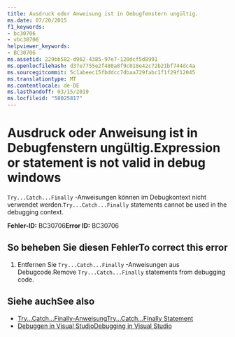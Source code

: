 ```yaml
---
title: Ausdruck oder Anweisung ist in Debugfenstern ungültig.
ms.date: 07/20/2015
f1_keywords:
- bc30706
- vbc30706
helpviewer_keywords:
- BC30706
ms.assetid: 229bb582-d962-4385-97e7-120dcf5d8991
ms.openlocfilehash: d37e7755e2f480a8f9c018e42c72b21bf744dc4a
ms.sourcegitcommit: 5c1abeec15fbddcc7dbaa729fabc1f1f29f12045
ms.translationtype: MT
ms.contentlocale: de-DE
ms.lasthandoff: 03/15/2019
ms.locfileid: "58025817"
---
```

# <a name="expression-or-statement-is-not-valid-in-debug-windows"></a><span data-ttu-id="77b6d-102">Ausdruck oder Anweisung ist in Debugfenstern ungültig.</span><span class="sxs-lookup"><span data-stu-id="77b6d-102">Expression or statement is not valid in debug windows</span></span>
<span data-ttu-id="77b6d-103">`Try...Catch...Finally` -Anweisungen können im Debugkontext nicht verwendet werden.</span><span class="sxs-lookup"><span data-stu-id="77b6d-103">`Try...Catch...Finally` statements cannot be used in the debugging context.</span></span>  
  
 <span data-ttu-id="77b6d-104">**Fehler-ID:** BC30706</span><span class="sxs-lookup"><span data-stu-id="77b6d-104">**Error ID:** BC30706</span></span>  
  
## <a name="to-correct-this-error"></a><span data-ttu-id="77b6d-105">So beheben Sie diesen Fehler</span><span class="sxs-lookup"><span data-stu-id="77b6d-105">To correct this error</span></span>  
  
1.  <span data-ttu-id="77b6d-106">Entfernen Sie `Try...Catch...Finally` -Anweisungen aus Debugcode.</span><span class="sxs-lookup"><span data-stu-id="77b6d-106">Remove `Try...Catch...Finally` statements from debugging code.</span></span>  
  
## <a name="see-also"></a><span data-ttu-id="77b6d-107">Siehe auch</span><span class="sxs-lookup"><span data-stu-id="77b6d-107">See also</span></span>

- [<span data-ttu-id="77b6d-108">Try...Catch...Finally-Anweisung</span><span class="sxs-lookup"><span data-stu-id="77b6d-108">Try...Catch...Finally Statement</span></span>](../../visual-basic/language-reference/statements/try-catch-finally-statement.md)
- [<span data-ttu-id="77b6d-109">Debuggen in Visual Studio</span><span class="sxs-lookup"><span data-stu-id="77b6d-109">Debugging in Visual Studio</span></span>](/visualstudio/debugger/debugging-in-visual-studio)
